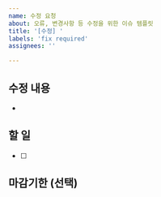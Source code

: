 ```yaml
---
name: 수정 요청
about: 오류, 변경사항 등 수정을 위한 이슈 템플릿
title: '[수정] '
labels: 'fix required'
assignees: ''

---
```


## 수정 내용
- 

## 할 일
- [ ] 

## 마감기한 (선택)
